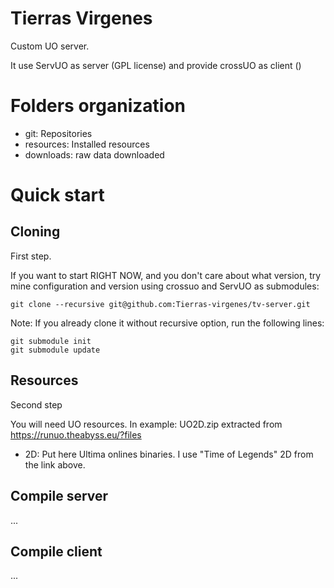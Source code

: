 # Tierras Virgenes

Custom UO server.

It use ServUO as server (GPL license) and provide crossUO as client () 

# Folders organization

* git: Repositories
* resources: Installed resources
* downloads: raw data downloaded

# Quick start

## Cloning

First step.

If you want to start RIGHT NOW, and you don't care about what version, try mine configuration and version using crossuo and ServUO as submodules:

```
git clone --recursive git@github.com:Tierras-virgenes/tv-server.git
```

Note: If you already clone it without recursive option, run the following lines:

```
git submodule init
git submodule update
```

## Resources

Second step

You will need UO resources. In example: UO2D.zip extracted from https://runuo.theabyss.eu/?files

* 2D: Put here Ultima onlines binaries. I use "Time of Legends" 2D from the link above.

## Compile server

...

## Compile client

...
